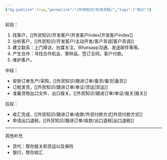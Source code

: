 ```yaml
---
{"dg-publish":true,"permalink":"/外贸知识/外贸流程/","tags":["索引"]}
---
```



前段：
1. 找客户，[[外贸知识/开发客户/开发客户index\|开发客户index]]
2. 分析客户，[[外贸知识/开发客户/主动开发/客户背调\|客户背调]]
3. 建立联系：上门拜访、社媒关注，Whatsapp沟通、发送邮件等等。
4. 产生合作：寻找合作机会、寄样品、签订合同，客户付款。
5. 维护客户。

中段：
- 安排订单生产/采购，[[外贸知识/跟进订单/备货/备货\|备货]]
- 订舱发货，[[外贸知识/跟进订单/单证/货运\|货运]]
- 准备货物出口文件、出口报关。[[外贸知识/跟进订单/单证/报关\|报关]]

后段：
- 收汇完成、[[外贸知识/跟进订单/收款/外贸付款方式\|外贸付款方式]]
- 申请出口退税，[[外贸知识/跟进订单/收款/出口退税\|出口退税]]

---

其他补充
- 货代：帮你报关和货运以及保险
- 银行，帮你收汇

